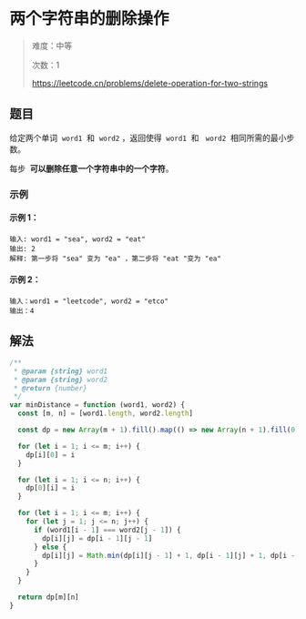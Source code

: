 # 两个字符串的删除操作

> 难度：中等
>
> 次数：1
>
> https://leetcode.cn/problems/delete-operation-for-two-strings

## 题目

给定两个单词  `word1`  和  `word2` ，返回使得  `word1`  和   `word2`  相同所需的最小步数。

每步  **可以删除任意一个字符串中的一个字符**。

### 示例

#### 示例 1：

```
输入: word1 = "sea", word2 = "eat"
输出: 2
解释: 第一步将 "sea" 变为 "ea" ，第二步将 "eat "变为 "ea"
```

#### 示例 2：

```
输入：word1 = "leetcode", word2 = "etco"
输出：4
```

## 解法

```javascript
/**
 * @param {string} word1
 * @param {string} word2
 * @return {number}
 */
var minDistance = function (word1, word2) {
  const [m, n] = [word1.length, word2.length]

  const dp = new Array(m + 1).fill().map(() => new Array(n + 1).fill(0))

  for (let i = 1; i <= m; i++) {
    dp[i][0] = i
  }

  for (let i = 1; i <= n; i++) {
    dp[0][i] = i
  }

  for (let i = 1; i <= m; i++) {
    for (let j = 1; j <= n; j++) {
      if (word1[i - 1] === word2[j - 1]) {
        dp[i][j] = dp[i - 1][j - 1]
      } else {
        dp[i][j] = Math.min(dp[i][j - 1] + 1, dp[i - 1][j] + 1, dp[i - 1][j - 1] + 2)
      }
    }
  }

  return dp[m][n]
}
```
